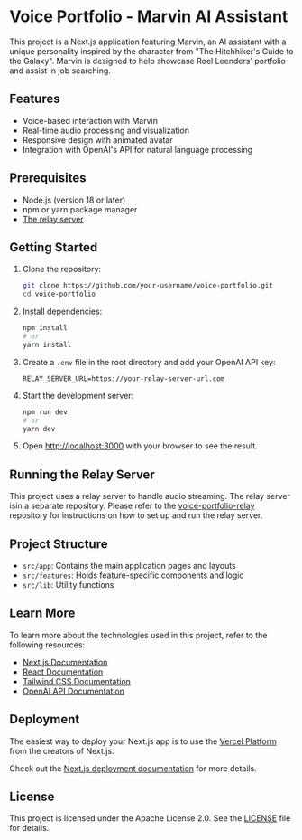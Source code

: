 # Voice Portfolio - Marvin AI Assistant

This project is a Next.js application featuring Marvin, an AI assistant with a unique personality inspired by the character from "The Hitchhiker's Guide to the Galaxy". Marvin is designed to help showcase Roel Leenders' portfolio and assist in job searching.

## Features

- Voice-based interaction with Marvin
- Real-time audio processing and visualization
- Responsive design with animated avatar
- Integration with OpenAI's API for natural language processing

## Prerequisites

- Node.js (version 18 or later)
- npm or yarn package manager
- [The relay server](https://github.com/rcleend/voice-portfolio-relay)

## Getting Started

1. Clone the repository:

   ```bash
   git clone https://github.com/your-username/voice-portfolio.git
   cd voice-portfolio
   ```

2. Install dependencies:

   ```bash
   npm install
   # or
   yarn install
   ```

3. Create a `.env` file in the root directory and add your OpenAI API key:

   ```
   RELAY_SERVER_URL=https://your-relay-server-url.com
   ```

4. Start the development server:

   ```bash
   npm run dev
   # or
   yarn dev
   ```

5. Open [http://localhost:3000](http://localhost:3000) with your browser to see the result.

## Running the Relay Server

This project uses a relay server to handle audio streaming. The relay server isin a separate repository. Please refer to the [voice-portfolio-relay](https://github.com/rcleend/voice-portfolio-relay) repository for instructions on how to set up and run the relay server.

## Project Structure

- `src/app`: Contains the main application pages and layouts
- `src/features`: Holds feature-specific components and logic
- `src/lib`: Utility functions

## Learn More

To learn more about the technologies used in this project, refer to the following resources:

- [Next.js Documentation](https://nextjs.org/docs)
- [React Documentation](https://reactjs.org/docs)
- [Tailwind CSS Documentation](https://tailwindcss.com/docs)
- [OpenAI API Documentation](https://platform.openai.com/docs)

## Deployment

The easiest way to deploy your Next.js app is to use the [Vercel Platform](https://vercel.com/new?utm_medium=default-template&filter=next.js&utm_source=create-next-app&utm_campaign=create-next-app-readme) from the creators of Next.js.

Check out the [Next.js deployment documentation](https://nextjs.org/docs/app/building-your-application/deploying) for more details.

## License

This project is licensed under the Apache License 2.0. See the [LICENSE](LICENSE) file for details.

